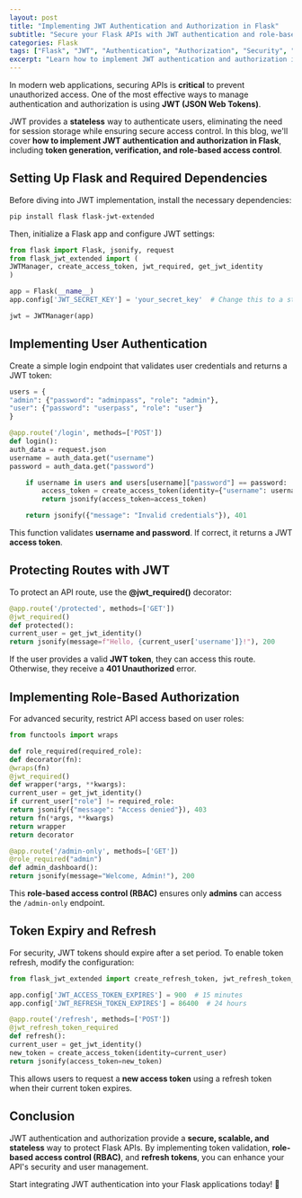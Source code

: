 ```yaml
---
layout: post
title: "Implementing JWT Authentication and Authorization in Flask"
subtitle: "Secure your Flask APIs with JWT authentication and role-based authorization"
categories: Flask
tags: ["Flask", "JWT", "Authentication", "Authorization", "Security", "REST", "API"]
excerpt: "Learn how to implement JWT authentication and authorization in Flask to secure your APIs. Understand token-based authentication, role-based access control, and best practices for securing API endpoints."
---
```

In modern web applications, securing APIs is **critical** to prevent unauthorized access. One of the most effective ways to manage authentication and authorization is using **JWT (JSON Web Tokens)**.

JWT provides a **stateless** way to authenticate users, eliminating the need for session storage while ensuring secure access control. In this blog, we'll cover **how to implement JWT authentication and authorization in Flask**, including **token generation, verification, and role-based access control**.

## Setting Up Flask and Required Dependencies

Before diving into JWT implementation, install the necessary dependencies:

```sh
pip install flask flask-jwt-extended
```

Then, initialize a Flask app and configure JWT settings:

```python
from flask import Flask, jsonify, request
from flask_jwt_extended import (
JWTManager, create_access_token, jwt_required, get_jwt_identity
)

app = Flask(__name__)
app.config['JWT_SECRET_KEY'] = 'your_secret_key'  # Change this to a strong secret key

jwt = JWTManager(app)
```

## Implementing User Authentication

Create a simple login endpoint that validates user credentials and returns a JWT token:

```python
users = {
"admin": {"password": "adminpass", "role": "admin"},
"user": {"password": "userpass", "role": "user"}
}

@app.route('/login', methods=['POST'])
def login():
auth_data = request.json
username = auth_data.get("username")
password = auth_data.get("password")

    if username in users and users[username]["password"] == password:
        access_token = create_access_token(identity={"username": username, "role": users[username]["role"]})
        return jsonify(access_token=access_token)

    return jsonify({"message": "Invalid credentials"}), 401
```

This function validates **username and password**. If correct, it returns a JWT **access token**.

## Protecting Routes with JWT

To protect an API route, use the **@jwt_required()** decorator:

```python
@app.route('/protected', methods=['GET'])
@jwt_required()
def protected():
current_user = get_jwt_identity()
return jsonify(message=f"Hello, {current_user['username']}!"), 200
```

If the user provides a valid **JWT token**, they can access this route. Otherwise, they receive a **401 Unauthorized** error.

## Implementing Role-Based Authorization

For advanced security, restrict API access based on user roles:

```python
from functools import wraps

def role_required(required_role):
def decorator(fn):
@wraps(fn)
@jwt_required()
def wrapper(*args, **kwargs):
current_user = get_jwt_identity()
if current_user["role"] != required_role:
return jsonify({"message": "Access denied"}), 403
return fn(*args, **kwargs)
return wrapper
return decorator

@app.route('/admin-only', methods=['GET'])
@role_required("admin")
def admin_dashboard():
return jsonify(message="Welcome, Admin!"), 200
```

This **role-based access control (RBAC)** ensures only **admins** can access the `/admin-only` endpoint.

## Token Expiry and Refresh

For security, JWT tokens should expire after a set period. To enable token refresh, modify the configuration:

```python
from flask_jwt_extended import create_refresh_token, jwt_refresh_token_required

app.config['JWT_ACCESS_TOKEN_EXPIRES'] = 900  # 15 minutes
app.config['JWT_REFRESH_TOKEN_EXPIRES'] = 86400  # 24 hours

@app.route('/refresh', methods=['POST'])
@jwt_refresh_token_required
def refresh():
current_user = get_jwt_identity()
new_token = create_access_token(identity=current_user)
return jsonify(access_token=new_token)
```

This allows users to request a **new access token** using a refresh token when their current token expires.

## Conclusion

JWT authentication and authorization provide a **secure, scalable, and stateless** way to protect Flask APIs. By implementing token validation, **role-based access control (RBAC)**, and **refresh tokens**, you can enhance your API's security and user management.

Start integrating JWT authentication into your Flask applications today! 🚀  
